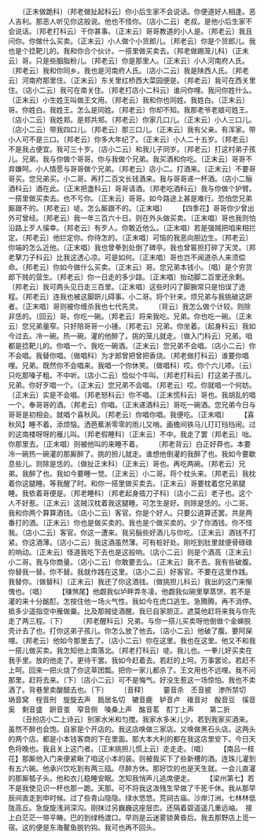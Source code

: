 <!-- { "loadSidebar": true } -->
　　〔正末做跪科〕〔邦老做扯起科云〕你小后生家不会说话。你便道好人相逢。恶人吉利。那恶人听见你这般说。他也不怪你。〔店小二云〕老叔。是他小后生家不会说话。〔邦老打科云〕干你甚事。〔正末云〕哥哥教道的小人是。〔邦老云〕我且问你。你做什么买卖。〔正末云〕小人做个小货郎儿。〔邦老云〕你是个货郎儿。我也是个捻靶儿的。我和你合个伙计。一搭里做买卖去。〔邦老做踢笼儿科〕〔正末云〕哥。只是些胭脂粉儿。〔邦老云〕你是那里人。〔正末云〕小人河南府人氏。〔邦老云〕我和你同乡。我也是河南府人氏。〔店小二云〕我是陕西人氏。〔邦老云〕河南府那里住。〔正末云〕东关里红桥西大菜园便是。〔邦老云〕我可在西关里住。〔店小二云〕我可在南关住。〔邦老打店小二科云〕谁问你哩。我问你姓什么。〔正末云〕小生姓王叫做王文用。〔邦老云〕我和你也同姓。我姓白。〔正末云〕哥。你姓白。我姓王。怎么是同姓。〔邦老云〕你却不知。我那老爷老娘可姓王。〔店小二云〕我姓郑。是郑共郑。〔邦老云〕你家几口儿。〔正末云〕小人三口儿。〔店小二云〕带我四口儿。〔邦老云〕那三口儿。〔正末云〕我有父亲。有浑家。带小人可不是三口。〔邦老云〕你多大年纪了。〔正末云〕小人二十五岁。〔邦老云〕不是我占便宜。我可三十岁。〔店小二云〕和我儿子同岁。〔邦老云〕打这村弟子孩儿。兄弟。我与你做个哥哥。你与我做个兄弟。我买酒和你吃。〔正末云〕哥哥不弃嫌呵。小人情愿与哥哥做个兄弟。〔邦老云〕店小二。打酒来。〔正末云〕不要哥哥买。您兄弟买。小二哥。再打二百文长钱酒来。我与哥哥递一杯酒。〔店小二酾酒科云〕酒在此。〔正末把盏科云〕哥哥请酒。〔邦老吃酒科云〕我与你做个护臂。一搭里做买卖去。也不亏你。〔正末云〕哥哥。如今路途上甚是难行。恐怕您兄弟厮跟不的。〔邦老云〕唗。怎么厮跟不的。〔正末唱〕
　　【四季花】哥哥你少曾出外可曾经。〔邦老云〕我一年三百六十日。则在外头做买卖。〔正末唱〕哥也我则怕沿路上歹人徯幸。〔邦老云〕有歹人。你敢近他么。〔正末唱〕若是强贼把咱来相拦定。〔邦老云〕他拦定你。你待怎的。〔正末唱〕可恼的我恶向胆边生。〔邦老云〕你端的怎么近他。〔正末唱〕我也曾拳到处倒了碑亭。我也曾匾担打碎了天灵。〔邦老拏刀子科云〕比我这透心凉。可是如何。〔正末唱〕哥也岂不闻道杀人来须偿命。〔邦老云〕你如今做什么买卖。〔正末云〕哥。您兄弟本钱小。〔唱〕是个穷货郎下贱的营生。〔邦老云〕你一日走的多少路。〔正末唱〕抬动脚二百里还余剩。〔邦老云〕我可两头见日走三百里。〔正末唱〕这些时闪了脚腕常只是怕误了途程。〔邦老云〕连我也被这脚趼儿碍事。小二哥。将个针来。烦兄弟与我挑破这趼者。〔正末唱〕哥则被你缠杀我也七代先灵。
　　〔背云〕我怎么做个计较。则除非恁的。〔回云〕哥。你吃一碗。〔邦老云〕将来我吃。兄弟。你也吃一碗。〔正末云〕您兄弟量窄。只好陪哥哥一小锺。〔邦老云〕兄弟。你坐着。〔起身科云〕我如今过去。冷一碗。热一碗。灌的他醉了。挑的笼儿就走。〔做入门科云〕兄弟。咱都是捻靶儿的。你唱一个。我吃一碗酒。〔正末云〕您兄弟不会唱。〔店小二云〕你不会唱。我替你唱。〔做唱科〕为才郎曾把曾把香烧。〔邦老做打科云〕谁要你唱哩。兄弟。既然你不会唱来。我唱一个你休笑。〔做唱科〕哎。你个六儿嗏。〔云〕只吃那嗓子粗。不中听。〔店小二云〕恰似个牛叫。〔邦老打科云〕打这弟子孩儿。兄弟。你好歹唱一个。〔正末云〕您兄弟不会唱。〔邦老云〕哎。你就唱一个何妨。〔正末云〕实是不会唱。〔邦老怒科云〕你不唱。〔正末慌科云〕哥也。我胡乱的唱一个。奉哥哥的酒。〔邦老云〕你唱。〔正末递酒科云〕哥吃一碗酒。您兄弟今日与哥哥是初相会。就唱个喜秋风。〔邦老云〕你唱你唱。我便吃。〔正末唱〕
　　【喜秋风】睡不着。添烦恼。洒芭蕉淅零零的雨儿又哨。画檐间铁马儿玎玎珰珰闹。过的这南楼呀呀的雁儿叫。〔邦老假睡科〕〔正末云〕不中。我走了罢〔邦老云〕咄。你那里去。〔正末唱〕则被他叫的来睡不着。
　　〔邦老背云〕白正好莽也。本要冷一碗热一碗灌的那厮醉了。挑的担儿就走。谁想他倒灌的我醉了也。我如今要歇息些儿。则除是恁的。〔做扯正末科〕〔正末云〕哥也。再吃两碗。〔邦老云〕兄弟。我醉了也。我如今要睡一觉。〔正末云〕小二哥。将个枕头来。〔邦老云〕我枕着你这腿睡。等我醒了时。和你一搭里做买卖去。〔正末云〕哥要枕着您兄弟腿睡。我依着哥便是。〔邦老睡科〕〔邦老起身插刀子科〕〔店小二云〕老子也。这个人不好惹。〔正末云〕这贼汉枕着我这腿睡。可怎生是好。则除是恁的。小二哥。我和你两个算算酒钱。〔店小二云〕客官。你是个好人。只要公道算还罢。共是两番打的酒。〔正末云〕你也是做买卖的。我也是个做买卖的。少了你酒钱。你不怪我。〔店小二云〕客官。你这一遭来。我另酾些好酒儿与你吃。〔正末云〕酒钱不打紧。你这酒薄。〔店小二云〕我这酒虽然薄。可有桩好处。刚吃到肚里就便骨碌碌的响动。〔正末云〕怪道我吃下去也是这般响。〔店小二云〕则是个酒高〔正末云〕小二哥。我与你商量。〔店小二云〕你敢要去么。〔正末云〕我不去。我有些破腹。你替我一替。你不替。我就作践在这里。〔店小二云〕好客官。不要在这里作践。我替你。〔做替科〕〔正末云〕我还了你这酒钱。〔做挑担儿科云〕我出的这门来惭愧也。〔唱〕
　　【赚煞尾】他觑我似垆畔弄冬凌。他觑我似碗里拏蒸饼。若不是灌的来十分酩酊。怎按住他一场火气性。我如今在虎口逃生。急腾腾。再不消停。抵多少遥指空中雁做羹。比及那贼徒酒醒。我已自家胆正。遮莫他赶将来我与你先走了两三程。〔下〕
　　〔邦老醒科云〕兄弟。与你一搭儿买卖呀他倒做个金蝉脱壳计去了也。打你这弟子孩儿。你怎么放了他去。〔店小二云〕他破了腹。要阿屎哩。〔邦老云〕他如今那里去了。〔店小二云〕你在这里。我也在这里。他又不和我一搭儿做买卖。我怎知他上南落北。〔邦老打科云〕唗。我儿也。一拳儿好买卖在我手里。放的他走了。更待干罢。我如今赶着去。若赶的上呵。万事罢论。若赶不上呵。回来一把火烧了你这草团瓢。把你一家儿都杀了。王文用也不远哩。我不问那里。赶将去来。〔下〕〔店小二云〕可不是悔气。好没生惹这一场惊怕。我也不卖酒了。背巷里卖酸醋去也。〔下〕
　　〔音释〕
　　霎音杀　丕音披　渗所禁切　埚音窝　桯音刑　旋旋去声　扃居名切　辘音鹿　轳音卢　碓音对　酘音豆　徯音奚　剩音盛　趼音茧　窄音侧　嗓桑上声　酩音茗　酊丁上声
　　第二折
　　〔丑扮店小二上诗云〕别家水米和匀搅。我家水多米儿少。若到我家买酒来。虽然不醉也会饱。自家是个开店的。我这店唤做三家店。又唤做黑石头店。这两头的两个店。都是小本钱客商的下在里面。那大本大利的都在我这店里安下。今日天色将晚也。我且关上这门者。〔正末挑担儿慌上云〕走走走。〔唱〕
　　【南吕一枝花】那厮他入门来便紧瞅了咱这小本的装。则被我买下了些新槽的酒。连珠儿灌到有五六碗。他承兴饮吃到有两三瓯。尽醉方休。那好饮的也是天生就。一会儿直灌的那厮瓠子头。他和衣儿稳睡安眠。怎知我悄声儿逃席便走。
　　【梁州第七】若不是我使见识一杯也那一跪。天那。可不将我这泼残生早做了千死千休。我从那早辰间直走到申时候。过了些青山隐隐。绿水悠悠。荒祠古庙。沙岸汀洲。七林林低陇高丘。急旋旋浅涧深沟。刚抹过另巍巍这座层峦。还隔着碧遥遥几重远岫。　接上白茫茫一带平畴。巴的到绿杨渡口。早则是云迷雾锁黄昏后。我去那野店上觅一宿。这的便是东海鳌鱼脱钓钩。我可也再不回头。
